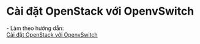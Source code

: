 # Cài đặt OpenStack với OpenvSwitch

\- Làm theo hướng dẫn:  
[Cài đặt OpenStack với OpenvSwitch](Install_OPS_with_OVS.md)